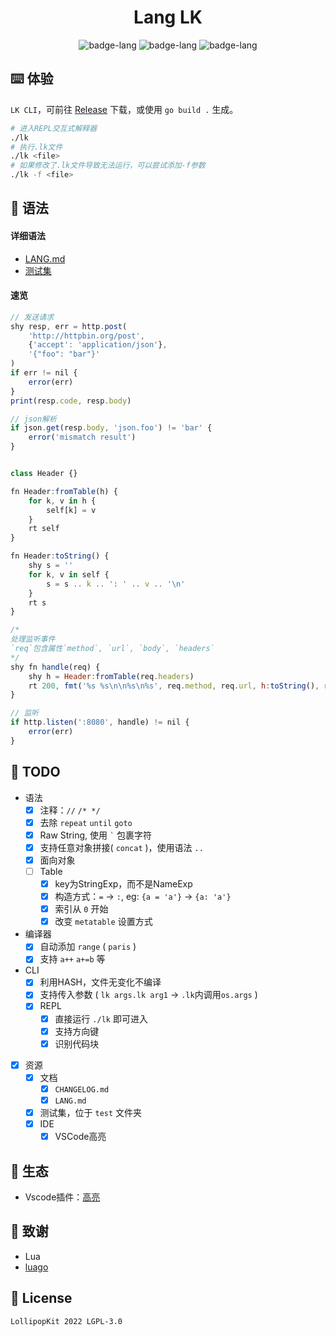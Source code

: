 <h1 align="center">Lang LK</h1>

<p align="center">
    <img alt="badge-lang" src="https://badgen.net/badge/Lang/LK/cyan">
    <img alt="badge-lang" src="https://badgen.net/badge/Lk/0.1.1/blue">
    <img alt="badge-lang" src="https://badgen.net/badge/Go/1.19/purple">
</p>



## ⌨️ 体验
`LK CLI`，可前往 [Release](https://github.com/LollipopKit/lang-lk/releases) 下载，或使用 `go build .` 生成。

```bash
# 进入REPL交互式解释器
./lk
# 执行.lk文件
./lk <file>
# 如果修改了.lk文件导致无法运行，可以尝试添加-f参数
./lk -f <file>
```

## 📄 语法
#### 详细语法
- [LANG.md](LANG.md)
- [测试集](test)

#### 速览
```js
// 发送请求
shy resp, err = http.post(
    'http://httpbin.org/post', 
    {'accept': 'application/json'}, 
    '{"foo": "bar"}'
)
if err != nil {
    error(err)
}
print(resp.code, resp.body)

// json解析
if json.get(resp.body, 'json.foo') != 'bar' {
    error('mismatch result')
}


class Header {}

fn Header:fromTable(h) {
    for k, v in h {
        self[k] = v
    }
    rt self
}

fn Header:toString() {
    shy s = ''
    for k, v in self {
        s = s .. k .. ': ' .. v .. '\n'
    }
    rt s
}

/*
处理监听事件
`req`包含属性`method`, `url`, `body`, `headers`
*/
shy fn handle(req) {
    shy h = Header:fromTable(req.headers)
    rt 200, fmt('%s %s\n\n%s\n%s', req.method, req.url, h:toString(), req.body)
}

// 监听
if http.listen(':8080', handle) != nil {
    error(err)
}
```

## 🔖 TODO
- 语法
  - [x] 注释：`//` `/* */`
  - [x] 去除 `repeat` `until` `goto`
  - [x] Raw String, 使用 ``` ` ``` 包裹字符
  - [x] 支持任意对象拼接( `concat` )，使用语法 `..`
  - [x] 面向对象
  - [ ] Table
    - [x] key为StringExp，而不是NameExp
    - [x] 构造方式：`=` -> `:`, eg: `{a = 'a'}` -> `{a: 'a'}`
    - [x] 索引从 `0` 开始
    - [x] 改变 `metatable` 设置方式
- 编译器
  - [x] 自动添加 `range` ( `paris` )
  - [x] 支持 `a++` `a+=b` 等
- CLI
  - [x] 利用HASH，文件无变化不编译
  - [x] 支持传入参数 ( `lk args.lk arg1` -> `.lk`内调用`os.args` )
  - [x] REPL
    - [x] 直接运行 `./lk` 即可进入
    - [x] 支持方向键
    - [x] 识别代码块
- [x] 资源
    - [x] 文档
      - [x] `CHANGELOG.md`
      - [x] `LANG.md` 
    - [x] 测试集，位于 `test` 文件夹
    - [x] IDE
      - [x] VSCode高亮  

## 🌳 生态
- Vscode插件：[高亮](https://git.lolli.tech/lollipopkit/vscode-lang-lk-highlight)

## 💌 致谢
- Lua
- [luago](https://github.com/zxh0/luago-book)

## 📝 License
`LollipopKit 2022 LGPL-3.0`